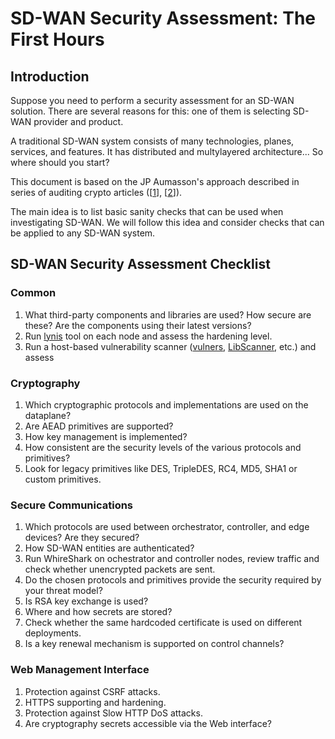 # SD-WAN Security Assessment: The First Hours

## Introduction

Suppose you need to perform a security assessment for an SD-WAN solution.
There are several reasons for this: one of them is selecting SD-WAN provider and product.

A traditional SD-WAN system consists of many technologies, planes, services, and features.
It has distributed and multylayered architecture...
So where should you start?

This document is based on the JP Aumasson's approach described in series of auditing crypto articles
([[1](https://research.kudelskisecurity.com/2019/02/07/auditing-rust-crypto-the-first-hours/)],
[[2](https://research.kudelskisecurity.com/2017/04/24/auditing-code-for-crypto-flaws-the-first-30-minutes/)]).

The main idea is to list basic sanity checks that can be used when investigating SD-WAN.
We will follow this idea and consider checks that can be applied to any SD-WAN system.

## SD-WAN Security Assessment Checklist

### Common

1. What third-party components and libraries are used? How secure are these? Are the components using their latest versions?
2. Run [lynis](https://github.com/CISOfy/lynis) tool on each node and assess the hardening level.
3. Run a host-based vulnerability scanner ([vulners](https://github.com/videns/vulners-scanner), [LibScanner](https://github.com/DanBeard/LibScanner), etc.) and assess

### Cryptography

1. Which cryptographic protocols and implementations are used on the dataplane?
2. Are AEAD primitives are supported?
3. How key management is implemented?
4. How consistent are the security levels of the various protocols and primitives?
5. Look for legacy primitives like DES, TripleDES, RC4, MD5, SHA1 or custom primitives.

### Secure Communications

1. Which protocols are used between orchestrator, controller, and edge devices? Are they secured?
2. How SD-WAN entities are authenticated?
3. Run WhireShark on ochestrator and controller nodes, review traffic and check whether unencrypted packets are sent.
4. Do the chosen protocols and primitives provide the security required by your threat model?
5. Is RSA key exchange is used?
6. Where and how secrets are stored?
7. Check whether the same hardcoded certificate is used on different deployments.
8. Is a key renewal mechanism is supported on control channels?

### Web Management Interface

1. Protection against CSRF attacks.
2. HTTPS supporting and hardening.
3. Protection against Slow HTTP DoS attacks.
4. Are cryptography secrets accessible via the Web interface?

